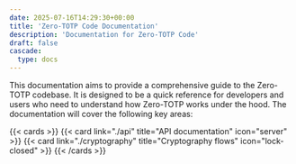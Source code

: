 ```yaml
---
date: 2025-07-16T14:29:30+00:00
title: 'Zero-TOTP Code Documentation'
description: 'Documentation for Zero-TOTP Code'
draft: false
cascade:
  type: docs
---
```

This documentation aims to provide a comprehensive guide to the Zero-TOTP codebase. It is designed to be a quick reference for developers and users who need to understand how Zero-TOTP works under the hood. The documentation will cover the following key areas:

{{< cards >}}
  {{< card link="./api" title="API documentation" icon="server" >}}
  {{< card link="./cryptography" title="Cryptography flows" icon="lock-closed" >}}
{{< /cards >}}